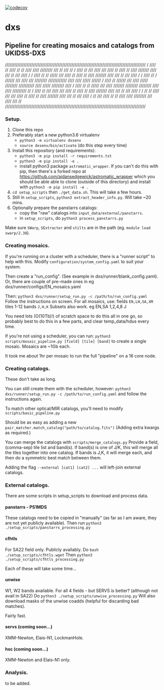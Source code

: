 [![codecov](https://codecov.io/gh/aidansedgewick/dxs/branch/main/graph/badge.svg?token=51C78KDGU7)](https://app.codecov.io/gh/aidansedgewick/dxs/)

# dxs

## Pipeline for creating mosaics and catalogs from UKIDSS-DXS

///////////////////////////////////////////////////////////////////////////////////////////
/  ////  //  ////  //    //       ////      ////      ////////       ///   //   ///      //
/  ////  //  ///  ////  ///  ////  //  ////  //  ////  ///////  ////  ///  //  ///  ////  /
/  ////  //  //  /////  ///  ////  //  ////  //  ////  ///////  ////  ///  //  ///  ////  /
/  ////  //  /  //////  ///  ////  ///  ////////  ////////////  ////  ////    /////  //////
/  ////  //     //////  ///  ////  /////  ////////  //////////  ////  /////  ////////  ////
/  ////  //  //  /////  ///  ////  ///////  ////////  ////////  ////  ////    /////////  //
/  ////  //  ///  ////  ///  ////  //  ////  //  ////  ///////  ////  ///  //  ///  ////  /
/   //   //  ////  ///  ///  ////  //  ////  //  ////  ///////  ////  ///  //  ///  ////  /
//      ///  ////  //    //       ////      ////      ////////       ///  ////  ///      //
///////////////////////////////////////////////////////////////////////////////////////////

### Setup.

1. Clone this repo
2. Preferably start a new python3.6 virtualenv
   - `python3 -m virtualenv dxsenv`
   - `source dxsenv/bin/activate` (do this step every time)
3. Install this repository (and requirements):
   - `python3 -m pip install -r requirements.txt`
   - `python3 -m pip install -e .`
   - install python3 package `astromatic_wrapper`. If you can't do this with pip, 
     then there's a forked repo at https://github.com/aidansedgewick/astromatic_wrapper which you should be able
     able to clone (outside of this directory) and install with `python3 -m pip install -e .`
4. `cd setup_scripts` then `./get_data.sh`. This will take a few hours.
5. Still in `setup_scripts`, `python3 extract_header_info.py`. Will take ~20 mins.
6. Optionally prepare the panstarrs catalogs:
   - copy the "raw" catalogs into `input_data/external/panstarrs`.
   - in `setup_scripts`, do `python3 process_panstarrs.py`

Make sure `SWarp`, `SExtractor` and `stilts` are in the path (eg. `module load swarp/2.38`).

### Creating mosaics.

If you're running on a cluster with a scheduler, there is a "runner script" to help with this.
Modify `configuration/system_config.yaml` to suit your system.

Then create a "run_config". (See example in dxs/runner/blank_config.yaml).
Or, there are couple of pre-made ones in eg dxs/runner/configs/EN_mosaics.yaml

Then: `python3 dxs/runner/setup_run.py -c /path/to/run_config.yaml`
Follow the instructions on screen. 
For all mosaics, use:
  fields `EN,LH,SA,XM`
  tiles 1-12
  bands `J,H,K`
Subsets also work. eg EN,SA 1,2,4,8 J

You need lots (O(10Tb)!) of scratch space to do this all in one go,
so probably best to do this in a few parts,
and clear temp_data/hdus every time.

If you're not using a scheduler, you can run:
    `python3 scripts/mosaic_pipeline.py [field] [tile] [band]` 
to create a single mosaic. Mosaics are ~1Gb each.

It took me about 1hr per mosaic to run the full "pipeline" on a 16 core node.

### Creating catalogs.

These don't take as long.

You can still create them with the scheduler, however:
    `python3 dxs/runner/setup_run.py -c /path/to/run_config.yaml`
and follow the instructions again.

To match other optical/MIR catalogs, you'll need to modify `scripts/basic_pipeline.py`

Should be as easy as adding a new `pair_matcher.match_catalog("path/to/catalog.fits")`
(Adding extra kwargs as required.)

You can merge the catalogs with `scripts/merge_catalogs.py`
Provide a field, (comma-sep) tile list and band(s). If band(s) is one of J/K,
this will merge all the tiles together into one catalog. If bands is J,K, it will merge each,
and then do a symmetric best match between them.

Adding the flag `--external [cat1] [cat2] ...` will left-join external catalogs.


### External catalogs.

There are some scripts in setup_scripts to download and process data.

#### panstarrs - PS1MDS

These catalogs need to be copied in "manually" (as far as I am aware, 
they are not yet publicly available).
Then run `python3 ./setup_scripts/panstarrs_processing.py`

#### cfhtls

For SA22 field only. Publicly availably.
Do `bash ./setup_scripts/cfhtls.wget`
Then `python3 ./setup_scripts/cfhtls_processing.py`

Each of these will take some time...

#### unwise

W1, W2 bands available.
For all 4 fields - but SERVS is better? (although not avail in SA22)
Do `python3 ./setup_scripts/unwise_processing.py`
Will also download masks of the unwise coadds (helpful for discarding bad matches).

Fairly fast.

#### servs (coming soon...)

XMM-Newton, Elais-N1, LockmanHole.

#### hsc (coming soon...)

XMM-Newton and Elais-N1 only.



### Analysis.

to be added.
